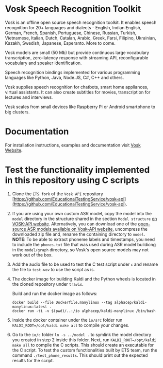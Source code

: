 # Vosk Speech Recognition Toolkit

Vosk is an offline open source speech recognition toolkit. It enables
speech recognition for 20+ languages and dialects - English, Indian
English, German, French, Spanish, Portuguese, Chinese, Russian, Turkish,
Vietnamese, Italian, Dutch, Catalan, Arabic, Greek, Farsi, Filipino,
Ukrainian, Kazakh, Swedish, Japanese, Esperanto. More to come.

Vosk models are small (50 Mb) but provide continuous large vocabulary
transcription, zero-latency response with streaming API, reconfigurable
vocabulary and speaker identification.

Speech recognition bindings implemented for various programming languages
like Python, Java, Node.JS, C#, C++ and others.

Vosk supplies speech recognition for chatbots, smart home appliances,
virtual assistants. It can also create subtitles for movies,
transcription for lectures and interviews.

Vosk scales from small devices like Raspberry Pi or Android smartphone to
big clusters.

# Documentation

For installation instructions, examples and documentation visit [Vosk
Website](https://alphacephei.com/vosk).

# Test the functionality implemented in this repository using C scripts

1. Clone the `ETS fork` of the `Vosk API` repository [https://github.com/EducationalTestingService/vosk-api](https://github.com/EducationalTestingService/vosk-api).

2. If you are using your own custom ASR model, copy the model into the `model` directory in the structure shared in the section `Model structure` [on VOSK-API website](https://alphacephei.com/vosk/models). Alternatively, you can download one of the [open-source ASR models available on Vosk-API website](https://alphacephei.com/vosk/models),  uncompress the downloaded zip file and, rename the containing directory to `model`.
**NOTE**: To be able to extract phoneme labels and timestamps, you need to include the `phones.txt` file that was used during ASR model buildiong in the `model/graph` directory, so Vosk's open source models may not work out of the box.

3. Add the audio file to be used to test the C test script under `c` and rename the file to `test.wav` to use the script as is. 

4. The docker image for building Kaldi and the Python wheels is located in the cloned repository under `travis`.

   Build and run the docker image as follows:

   ```
   docker build --file Dockerfile.manylinux --tag alphacep/kaldi-manylinux:latest .
   docker run -ti -v $(pwd)/..:/io alphacep/kaldi-manylinux /bin/bash
   ```

5. Inside the docker container under the `io/src` folder run `KALDI_ROOT=/opt/kaldi make all` to compile your changes.

6. Go to the `io/c` folder `ln -s ../model .` to symlink the model directory you created in step 2 inside this folder. Next, run `KALDI_ROOT=/opt/kaldi make all` to compile the C scripts. This should create an executable for the C script. To test the custom functionalities built by ETS team, run the command `./test_phone_results`. This should print out the expected results for the script.